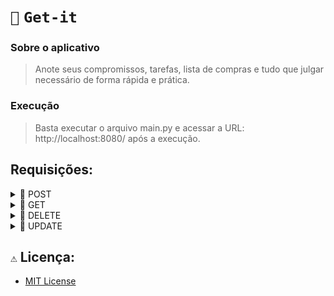 # `📝` `Get-it`

### Sobre o aplicativo
>Anote seus compromissos, tarefas, lista de compras e tudo que julgar necessário de forma rápida e prática.

### Execução
>Basta executar o arquivo main.py e acessar a URL: http://localhost:8080/ após a execução.


## Requisições:

<details>
  <summary>🎫 POST </summary>

  Utilizada para salvar as anotações na Database.

</details>

<details>
  <summary>🎫 GET</summary>
  Utilizada para requisitar os dados pedidos pelo usuário.
</details>

<details>
    <summary>🎫 DELETE</summary>
    Deleta os dados requisitados pelo usuário
</details>

<details>
    <summary>🎫 UPDATE</summary>
    Atualiza os dados requisitados pelo usuário
</details>


## `⚠️` Licença:
- [MIT License](https://choosealicense.com/licenses/mit/)
